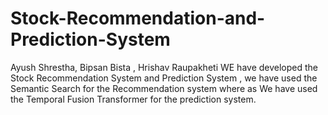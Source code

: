 # Stock-Recommendation-and-Prediction-System

Ayush Shrestha, Bipsan Bista , Hrishav Raupakheti WE have developed the Stock Recommendation System and Prediction System , we have used the Semantic Search for the Recommendation system where as We have used the Temporal Fusion Transformer for the prediction system. 
